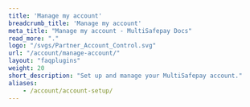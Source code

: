 ```yaml
---
title: 'Manage my account'
breadcrumb_title: 'Manage my account'
meta_title: "Manage my account - MultiSafepay Docs"
read_more: "."
logo: "/svgs/Partner_Account_Control.svg"
url: "/account/manage-account/"
layout: "faqplugins"
weight: 20
short_description: "Set up and manage your MultiSafepay account."
aliases:
    - /account/account-setup/
---
```


